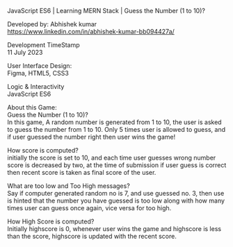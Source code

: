 JavaScript ES6 | Learning MERN Stack | Guess the Number (1 to 10)?

Developed by:
Abhishek kumar\
https://www.linkedin.com/in/abhishek-kumar-bb094427a/


Development TimeStamp\
11 July 2023

User Interface Design:\
Figma, HTML5, CSS3

Logic & Interactivity\
JavaScript ES6

About this Game:\
Guess the Number (1 to 10)?\
In this game, A random number is generated from 1 to 10, the user is asked to guess the number from 1 to 10. Only 5 times user is allowed to guess, and if user guessed the number right then user wins the game!

How score is computed?\
initially the score is set to 10, and each time user guesses wrong number score is decreased by two, at the time of submission if user guess is correct then recent score is taken as final score of the user.

What are too low and Too High messages?\
Say if computer generated random no is 7, and use guessed no. 3, then use is hinted that the number you have guessed is too low along with how many times user can guess once again, vice versa for too high.

How High Score is computed?\
Initially highscore is 0, whenever user wins the game and highscore is less than the score, highscore is updated with the recent score.
